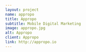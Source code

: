 ```yaml
---
layout: project
name: appropo
title: Appropo
subtitle: Mobile Digital Marketing
image: appropo.jpg
alt: Appropo
client: Appropo
link: http://appropo.io
---
```


